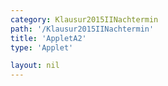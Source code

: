 ```yaml
---
category: Klausur2015IINachtermin
path: '/Klausur2015IINachtermin'
title: 'AppletA2'
type: 'Applet'

layout: nil
---
```

<script type="text/javascript" src="https://cdnjs.cloudflare.com/ajax/libs/jsxgraph/0.99.7/jsxgraphcore.js"></script>
<link type="text/css" href="https://cdnjs.cloudflare.com/ajax/libs/jsxgraph/0.99.6/jsxgraph.css"><link rel="stylesheet" type="text/css" href="//cdnjs.cloudflare.com/ajax/libs/jsxgraph/0.99.7/jsxgraph.css" />
<div id="501532" class="jxgbox" style="width:500px; height:500px">
<script type="text/javascript">
(function(){
 var board = JXG.JSXGraph.initBoard('501532', {
                boundingbox: [-15, 15, 15, -15],
                axis: true
                
            });
              
var f = x=> 4/x;
var pf = board.create('functiongraph', [f], {strokecolor:'black', strokeWidth:3});

var O = board.create('point', [0,0], {name:'O', fixed:true, color:'green'});
var P = board.create('point', [3,-1], {name:'P', fixed:true, color:'green'});

var Q = board.create('glider', [4,0,pf], {name:'Q', color:'orange'});

var QP = board.create('line', [Q, P], {straightFirst:false, straightLast:false});
var QO = board.create('line', [Q, O], {straightFirst:false, straightLast:false});
var PO = board.create('line', [P, O], {straightFirst:false, straightLast:false});

var POQ = board.create('angle', [P,O,Q], {name:'phi', radius:2});

board.create('text', [5,5,function(){return Math.round(POQ.Value()*180/Math.PI)}]);
board.create('text', [3,5,'phi =']);
})();
  
  </script>
  </div>
